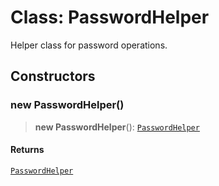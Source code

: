 # Class: PasswordHelper

Helper class for password operations.

## Constructors

### new PasswordHelper()

> **new PasswordHelper**(): [`PasswordHelper`](PasswordHelper.md)

#### Returns

[`PasswordHelper`](PasswordHelper.md)
